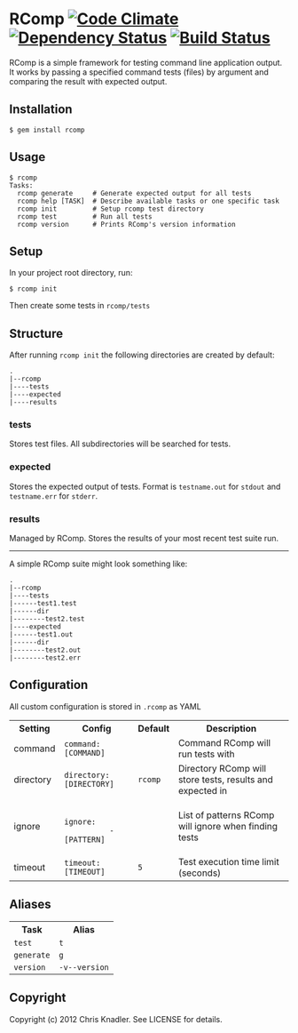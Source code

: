 # RComp [![Code Climate](https://codeclimate.com/badge.png)](https://codeclimate.com/github/cknadler/rcomp) [![Dependency Status](https://gemnasium.com/cknadler/rcomp.png)](https://gemnasium.com/cknadler/rcomp) [![Build Status](https://travis-ci.org/cknadler/rcomp.png)](https://travis-ci.org/cknadler/rcomp)


RComp is a simple framework for testing command line application output. It works by passing a specified command tests (files) by argument and comparing the result with expected output.

## Installation

```
$ gem install rcomp
```

## Usage

```
$ rcomp
Tasks:
  rcomp generate     # Generate expected output for all tests
  rcomp help [TASK]  # Describe available tasks or one specific task
  rcomp init         # Setup rcomp test directory
  rcomp test         # Run all tests
  rcomp version      # Prints RComp's version information
```

## Setup

In your project root directory, run:

```
$ rcomp init
```

Then create some tests in `rcomp/tests`

## Structure

After running `rcomp init` the following directories are created by default:

```
.
|--rcomp
|----tests
|----expected
|----results
```

### tests
Stores test files. All subdirectories will be searched for tests.

### expected
Stores the expected output of tests. Format is `testname.out` for `stdout` and `testname.err` for `stderr`.

### results
Managed by RComp. Stores the results of your most recent test suite run.

---

A simple RComp suite might look something like:

```
.
|--rcomp
|----tests
|------test1.test
|------dir
|--------test2.test
|----expected
|------test1.out
|------dir
|--------test2.out
|--------test2.err
```

## Configuration

All custom configuration is stored in `.rcomp` as YAML

<table>
  <th>Setting</th><th>Config</th><th>Default</th><th>Description</th>
  <tr>
    <td>command</td>
    <td><code>command: [COMMAND]</code></td>
    <td></td>
    <td>Command RComp will run tests with</td>
  </tr>
  <tr>
    <td>directory</td>
    <td><code>directory: [DIRECTORY]</code></td>
    <td><code>rcomp</code></td>
    <td>Directory RComp will store tests, results and expected in</td>
  </tr>
  <tr>
  	<td>ignore</td>
  	<td>
  	  <code>
  	    ignore:
  	  	  - [PATTERN]
  	  </code>
  	</td>
  	<td></td>
  	<td>List of patterns RComp will ignore when finding tests</td>
  </tr>
  <tr>
  	<td>timeout</td>
  	<td><code>timeout: [TIMEOUT]</code></td>
  	<td><code>5</code></td>
  	<td>Test execution time limit (seconds)</td>
  </tr>
</table>

## Aliases

<table>
  <th>Task</th><th>Alias</th>
  <tr>
    <td><code>test</code></td>
    <td><code>t</code></td>
  </tr>
  <tr>
    <td><code>generate</code></td>
    <td><code>g</code></td>
  </tr>
  <tr>
    <td><code>version</code></td>
    <td><code>-v</code><code>--version</code></td>
  </tr>
</table>

## Copyright

Copyright (c) 2012 Chris Knadler. See LICENSE for details.
